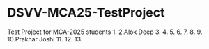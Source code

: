 # DSVV-MCA25-TestProject
Test Project for MCA-2025 students
1.
2.Alok Deep
3.
4.
5.
6.
7.
8.
9.
10.Prakhar Joshi
11.
12.
13.
